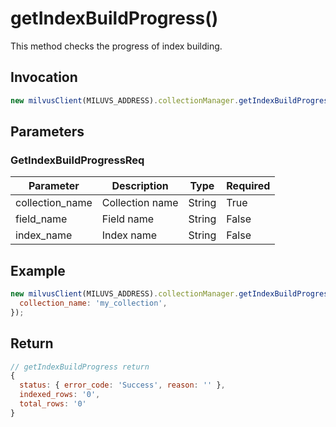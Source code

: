 # getIndexBuildProgress()
This method checks the progress of index building.

## Invocation 
```javascript
new milvusClient(MILUVS_ADDRESS).collectionManager.getIndexBuildProgress(GetIndexBuildProgressReq);
```

## Parameters
### GetIndexBuildProgressReq
| Parameter       | Description     | Type   | Required |
| --------------- | --------------- | ------ | -------- |
| collection_name | Collection name | String | True     |
| field_name      | Field name      | String | False    |
| index_name      | Index name      | String | False    |

## Example
```javascript
new milvusClient(MILUVS_ADDRESS).collectionManager.getIndexBuildProgress({
  collection_name: 'my_collection',
});
```
## Return
```javascript
// getIndexBuildProgress return
{
  status: { error_code: 'Success', reason: '' },
  indexed_rows: '0',
  total_rows: '0'
}
```
